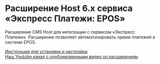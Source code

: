 ﻿# Расширение Host 6.x сервиса «Экспресс Платежи: EPOS» 
<p>Расширение CMS Host для интеграции с сервисом «Экспресс Платежи». Расширение позволяет автоматизировать прием платежей в системе EPOS.</p>
 <a href="https://express-pay.by/cms-extensions/hostcms">Инструкция для установки и настройки</a> <br/>
 <a href="https://www.youtube.com/c/express-pay-by/videos">Наш Youtube канал с опубликованными видео по расширениям</a>

